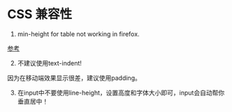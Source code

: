 # CSS 兼容性

1. min-height for table not working in firefox.

[参考](https://stackoverflow.com/questions/19521442/min-height-for-a-table-in-firefox-not-working)

2. 不建议使用text-indent!

因为在移动端效果显示很差，建议使用padding。

3. 在input中不要使用line-height，设置高度和字体大小即可，input会自动帮你垂直居中！
